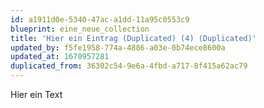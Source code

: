 ```yaml
---
id: a1911d0e-5340-47ac-a1dd-11a95c0553c9
blueprint: eine_neue_collection
title: 'Hier ein Eintrag (Duplicated) (4) (Duplicated)'
updated_by: f5fe1958-774a-4886-a03e-0b74ece8600a
updated_at: 1670957281
duplicated_from: 36302c54-9e6a-4fbd-a717-8f415a62ac79
---
```

Hier ein Text